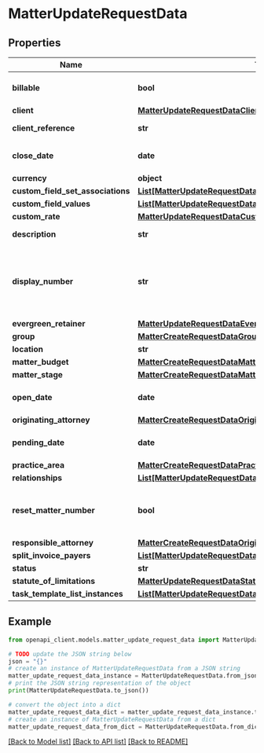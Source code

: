 # MatterUpdateRequestData


## Properties

Name | Type | Description | Notes
------------ | ------------- | ------------- | -------------
**billable** | **bool** | Whether or not the matter is billable. | [optional] [default to True]
**client** | [**MatterUpdateRequestDataClient**](MatterUpdateRequestDataClient.md) |  | [optional] 
**client_reference** | **str** | Client Reference string for external uses. | [optional] 
**close_date** | **date** | Date the Matter was set to closed. (Expects an ISO-8601 date). | [optional] 
**currency** | **object** | Currency of the matter | [optional] 
**custom_field_set_associations** | [**List[MatterUpdateRequestDataCustomFieldSetAssociationsInner]**](MatterUpdateRequestDataCustomFieldSetAssociationsInner.md) |  | [optional] 
**custom_field_values** | [**List[MatterUpdateRequestDataCustomFieldValuesInner]**](MatterUpdateRequestDataCustomFieldValuesInner.md) |  | [optional] 
**custom_rate** | [**MatterUpdateRequestDataCustomRate**](MatterUpdateRequestDataCustomRate.md) |  | [optional] 
**description** | **str** | Detailed description of the Matter. | [optional] 
**display_number** | **str** | Matter reference and label. Depending on the account&#39;s manual_matter_numbering setting, this is either read only (generated), or customizable. | [optional] 
**evergreen_retainer** | [**MatterUpdateRequestDataEvergreenRetainer**](MatterUpdateRequestDataEvergreenRetainer.md) |  | [optional] 
**group** | [**MatterCreateRequestDataGroup**](MatterCreateRequestDataGroup.md) |  | [optional] 
**location** | **str** | Location of the Matter. | [optional] 
**matter_budget** | [**MatterCreateRequestDataMatterBudget**](MatterCreateRequestDataMatterBudget.md) |  | [optional] 
**matter_stage** | [**MatterCreateRequestDataMatterStage**](MatterCreateRequestDataMatterStage.md) |  | [optional] 
**open_date** | **date** | Date the Matter was set to open. (Expects an ISO-8601 date). | [optional] 
**originating_attorney** | [**MatterCreateRequestDataOriginatingAttorney**](MatterCreateRequestDataOriginatingAttorney.md) |  | [optional] 
**pending_date** | **date** | Date the Matter was set to pending. (Expects an ISO-8601 date). | [optional] 
**practice_area** | [**MatterCreateRequestDataPracticeArea**](MatterCreateRequestDataPracticeArea.md) |  | [optional] 
**relationships** | [**List[MatterUpdateRequestDataRelationshipsInner]**](MatterUpdateRequestDataRelationshipsInner.md) |  | [optional] 
**reset_matter_number** | **bool** | Defaults to false. Resets the matter&#39;s number based on the account&#39;s matter numbering scheme. | [optional] [default to False]
**responsible_attorney** | [**MatterCreateRequestDataOriginatingAttorney**](MatterCreateRequestDataOriginatingAttorney.md) |  | [optional] 
**split_invoice_payers** | [**List[MatterUpdateRequestDataSplitInvoicePayersInner]**](MatterUpdateRequestDataSplitInvoicePayersInner.md) |  | [optional] 
**status** | **str** | Matter status. | [optional] 
**statute_of_limitations** | [**MatterUpdateRequestDataStatuteOfLimitations**](MatterUpdateRequestDataStatuteOfLimitations.md) |  | [optional] 
**task_template_list_instances** | [**List[MatterUpdateRequestDataTaskTemplateListInstancesInner]**](MatterUpdateRequestDataTaskTemplateListInstancesInner.md) |  | [optional] 

## Example

```python
from openapi_client.models.matter_update_request_data import MatterUpdateRequestData

# TODO update the JSON string below
json = "{}"
# create an instance of MatterUpdateRequestData from a JSON string
matter_update_request_data_instance = MatterUpdateRequestData.from_json(json)
# print the JSON string representation of the object
print(MatterUpdateRequestData.to_json())

# convert the object into a dict
matter_update_request_data_dict = matter_update_request_data_instance.to_dict()
# create an instance of MatterUpdateRequestData from a dict
matter_update_request_data_from_dict = MatterUpdateRequestData.from_dict(matter_update_request_data_dict)
```
[[Back to Model list]](../README.md#documentation-for-models) [[Back to API list]](../README.md#documentation-for-api-endpoints) [[Back to README]](../README.md)


